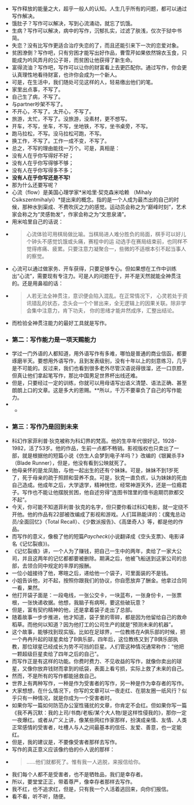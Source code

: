 - 写作释放的能量之大，超乎一般人的认知。人生几乎所有的问题，都可以通过写作解决。
- 饿肚子？写作可以解决，写到心流涌动，就忘了饥饿。
- 生病？写作可以解决，病中的写作，沉郁扎实，过滤了肤浅，仅次于狱中书简。
- 失恋？没有比写作更适合治疗失恋的了，而且还能引来下一次的恋爱对象。
- 贫困潦倒？写作吧，只有穷困才能写出好作品，曹雪芹如果依然锦衣玉食，只能成为吟风弄月的公子哥，而贫困让他获得了新生命。
- 富得流油？写作吧，写作可以让你的财富看上去更匹配你。通过写作，你会更认真理性地看待财富，也许你会成为一个新人。
- 可是，在生活中，我们随处可见这样的人，轻易缴出他们的笔。
- 家里出点事，不写了。
- 自己生了病，不写了。
- 与partner吵架不写了。
- 不开心，不写了。太开心，不写了。
- 旅游，太忙，不写了。没旅游，没素材，更不想写。
- 开车，不写，坐车，不写，坐地铁，不写，坐书桌旁，不写。
- 跑马拉松，不写。没马拉松可跑，不写。
- 换工作，不写了。工作一成不变，不写了。
- 总之，不写的理由能找一万个。可是，真相是：
- 没有人在乎你写得好不好；
- 没有人在乎你写得够不够；
- 没有人在乎你写得多不多；
- **没有人在乎你写还是不写!**
- 那为什么还要写呢？
- 心流（flow）是美国心理学家*米哈里·契克森米哈赖 （Mihaly Csikszentmihalyi）*提出来的概念。指的是一个人成为最杰出的自己的时候，那种水到渠成、不费吹灰之力的感觉。运动员会称之为“巅峰时刻”，艺术家会称之为“灵感勃发”，作家会称之为“文思泉涌”。
- 用米哈里自己的话说：
- > 心流体验可用棋局做比喻。当棋局进人难分胜负的局面，棋手可以好儿个钟头不感觉饥饿或头痛，赛程中的运 动选手在赛局结束前，也同样不觉得疼痛、疲累。只要注意力凝聚合一，些微的不适根本引不起当事人的察觉。
- 心流可以通过做家务、开车获得，只要足够专心。但如果想在工作中训练出“心流”，需要现有专注力。可是人的问题在于，并不是天然就能全神贯注的。还是用鼻祖的话：
- > 人若无法全神贯注，意识便会陷入混乱。在正常情况下， 心灵若处于资讯错乱的状态，念头会一个个冒出来，全无逻辑上的因果关联。除非学会集中注意力，肯下功夫， 你的思绪才能井然成序，汇整出结论。
- 而检验全神贯注能力的最好工具就是写作。
- ### 第二：写作能力是一项天赐能力
- 学过一门外语的人都知道，用外语写作有多难，哪怕是普通的商业信函，都要琢磨半天。要想用外语写作，且到发表级别，没有十年以上的刻意练习，几乎是不可能的。反过来，我们也看到很多老外尽管汉语说得很溜，还一口京腔，但真让他们拿起笔写作，那比中国男足世界杯出线还难。
- 但是，只要经过一定的训练，你就可以用母语写出语义清楚、语法正确、甚至朗朗上口的文章。这是多大的恩赐。**所以，千万不要辜负了自己的写作能力。
- *
- ### 第三：写作乃是回到未来
- 科幻作家菲利普·狄克被称为科幻界的梵高。他的生卒年代很好记，1928-1982，活了53岁。他的作品，生前一点都不畅销。影视版权也只卖出了一部，就是根据他的短篇小说《仿生人会梦到电子羊吗？》改编的《银翼杀手》（Blade Runner），但是，他没有看到公映就死了。
- 他母亲怀的是龙凤胎，与他一起出生的还有个妹妹。可是，妹妹不到1岁死了，死于母亲的疏于照顾和营养不良。可是，狄克一直负疚，认为妹妹的死由自己造成。他成年之后，大学退学，精神恍惚，经常神游天外，还是一位瘾君子。写作也不能让他摆脱贫困，他自述穷得“连图书馆里的借书逾期罚款都交不起”。
- 今天，你可能不知道菲利普·狄克的名字，但只要你看过科幻电影，就一定绕不开他。他的作品有22部被改编成了影视和游戏。人们耳熟能详的：《魔鬼总动员/全面回忆》（Total Recall）、《少数派报告》、《高堡奇人》等，都是他的作品。
- 而写作的意义，像极了他的短篇*Paycheck*(小说翻译成《空头支票》、电影译名《记忆裂痕》)。
- 《记忆裂痕》讲，一个人为了赚钱，把自己一生中的两年，卖给了一家大公司，并且这两年的记忆都都要被删除。期满之后，他被飞船送到这家公司的总部，去领合同中规定的丰厚的报酬。
- 一位小姐接待了他，寒暄之后，递给他一个袋子，可里面装的不是钱。
- 小姐告诉他，对不起，按照你跟我们的协议，你自愿放弃了酬金。他拿过合同一看，果然。
- 他打开袋子面是：一段电线，一张公交卡，一块蓝布，一张身份卡，一张票根，一张快递收据。他想，我脑子有病啊，要这些破玩意？
- 但是，富有契约精神的他，还是拿着袋子走出了总部。
- 随着故事一步步推进，他才知道，袋子里的零碎，都是因为他留给自己的救命稻草。而他何以知道？因为他打工的公司生产的就是“预测未来的机器”。
- 这个故事，能够找到现实版。比如在足球界，一位教练在A俱乐部的时候，把一个冉冉升起的球星卖给了B俱乐部，四年后，这位教练又到了B俱乐部执教，那位球星已经成长为势不可挡的巨星。人们管这种情况通常称作：“他把一颗超级巨星卖给了四年之后的自己”。
- 而写作正是有这样的功能。你费时费力、不见收益的写作，就像你卖出的球星，又像你放弃钱财而拿到的纸袋，表面上看亏损，实际上救了未来的自己。
- 然而，不是所有的写作都能拯救自己。
- 世界上有两种写作，一种是作为受害者的写作，另一种是作为幸存者的写作。
- 大家想想，在什么情况下，你写的文章可以一夜走红、在朋友圈一纸风行？似乎只有一种情况，就是你成为一个受害者时。
- 如果你写一篇如何防范办公室性骚扰的文章，你肯定不会红。但如果你写一篇《我不再沉默：我的上司/书商/老板/某个大人物/是这样性侵我的》，那你一定一夜爆红。或者从广义上讲，像某些网红作家那样，扮演成亲情、友情、人类正常感情的受害者，吐槽人与人之间最基本的信任、友爱、善意，也一定能红。
- 但是，我的建议是，不要像受害者那样去写作。
- 写作的真正意义应该像约伯的仆人说的那样：
- > ……他们就都死了。惟有我一人逃脱，来报信给你。
- 我们每个人都不是受害者，也不是牺牲品，我们是幸存者。
- 所以，要堂堂正正，带着尊严，像幸存者那样去写作。
- 我不红，也不追求红，但是，只有我一个人活着逃回来，向你们报信。
- 看不看，听不听，随便。
